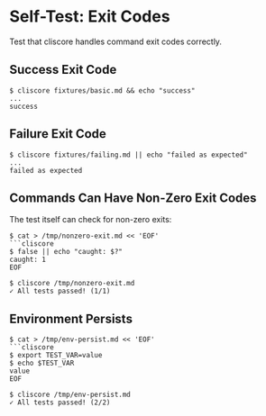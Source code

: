 # Self-Test: Exit Codes

Test that cliscore handles command exit codes correctly.

## Success Exit Code

```cliscore
$ cliscore fixtures/basic.md && echo "success"
...
success
```

## Failure Exit Code

```cliscore
$ cliscore fixtures/failing.md || echo "failed as expected"
...
failed as expected
```

## Commands Can Have Non-Zero Exit Codes

The test itself can check for non-zero exits:

```cliscore
$ cat > /tmp/nonzero-exit.md << 'EOF'
```cliscore
$ false || echo "caught: $?"
caught: 1
EOF
```

```cliscore
$ cliscore /tmp/nonzero-exit.md
✓ All tests passed! (1/1)
```

## Environment Persists

```cliscore
$ cat > /tmp/env-persist.md << 'EOF'
```cliscore
$ export TEST_VAR=value
$ echo $TEST_VAR
value
EOF
```

```cliscore
$ cliscore /tmp/env-persist.md
✓ All tests passed! (2/2)
```

